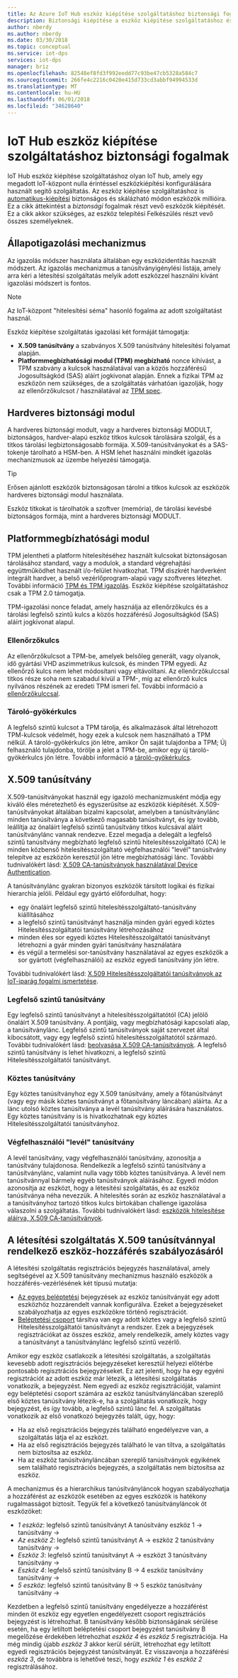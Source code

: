 ```yaml
---
title: Az Azure IoT Hub eszköz kiépítése szolgáltatáshoz biztonsági fogalmak |} Microsoft Docs
description: Biztonsági kiépítése a eszköz kiépítése szolgáltatáshoz és az IoT-központ jellemző fogalmakat ismerteti
author: nberdy
ms.author: nberdy
ms.date: 03/30/2018
ms.topic: conceptual
ms.service: iot-dps
services: iot-dps
manager: briz
ms.openlocfilehash: 82548ef8fd3f992eedd77c93be47cb5328a584c7
ms.sourcegitcommit: 266fe4c2216c0420e415d733cd3abbf94994533d
ms.translationtype: MT
ms.contentlocale: hu-HU
ms.lasthandoff: 06/01/2018
ms.locfileid: "34628640"
---
```

# <a name="iot-hub-device-provisioning-service-security-concepts"></a>IoT Hub eszköz kiépítése szolgáltatáshoz biztonsági fogalmak 

IoT Hub eszköz kiépítése szolgáltatáshoz olyan IoT hub, amely egy megadott IoT-központ nulla érintéssel eszközkiépítési konfigurálására használt segítő szolgáltatás. Az eszköz kiépítése szolgáltatáshoz is [automatikus-kiépítési](concepts-auto-provisioning.md) biztonságos és skálázható módon eszközök millióira. Ez a cikk áttekintést a *biztonsági* fogalmak részt vevő eszközök kiépítését. Ez a cikk akkor szükséges, az eszköz telepítési Felkészülés részt vevő összes személyeknek.

## <a name="attestation-mechanism"></a>Állapotigazolási mechanizmus

Az igazolás módszer használata általában egy eszközidentitás használt módszert. Az igazolás mechanizmus a tanúsítványigénylési listája, amely arra kéri a létesítési szolgáltatás melyik adott eszközzel használni kívánt igazolási módszert is fontos.

> [!NOTE]
> Az IoT-központ "hitelesítési séma" hasonló fogalma az adott szolgáltatást használ.

Eszköz kiépítése szolgáltatás igazolási két formáját támogatja:
* **X.509 tanúsítvány** a szabványos X.509 tanúsítvány hitelesítési folyamat alapján.
* **Platformmegbízhatósági modul (TPM) megbízható** nonce kihívást, a TPM szabvány a kulcsok használatával van a közös hozzáférésű Jogosultságkód (SAS) aláírt jogkivonat alapján. Ennek a fizikai TPM az eszközön nem szükséges, de a szolgáltatás várhatóan igazolják, hogy az ellenőrzőkulcsot / használatával az [TPM spec](https://trustedcomputinggroup.org/work-groups/trusted-platform-module/).

## <a name="hardware-security-module"></a>Hardveres biztonsági modul

A hardveres biztonsági modult, vagy a hardveres biztonsági MODULT, biztonságos, hardver-alapú eszköz titkos kulcsok tárolására szolgál, és a titkos tárolási legbiztonságosabb formája. X.509-tanúsítványokat és a SAS-tokenje tárolható a HSM-ben. A HSM lehet használni mindkét igazolás mechanizmusok az üzembe helyezési támogatja.

> [!TIP]
> Erősen ajánlott eszközök biztonságosan tárolni a titkos kulcsok az eszközök hardveres biztonsági modul használata.

Eszköz titkokat is tárolhatók a szoftver (memória), de tárolási kevésbé biztonságos formája, mint a hardveres biztonsági MODULT.

## <a name="trusted-platform-module"></a>Platformmegbízhatósági modul

TPM jelentheti a platform hitelesítéséhez használt kulcsokat biztonságosan tárolásához standard, vagy a modulok, a standard végrehajtási együttműködhet használt i/o-felület hivatkozhat. TPM diszkrét hardverként integrált hardver, a belső vezérlőprogram-alapú vagy szoftveres létezhet. További információ [TPM és TPM igazolás](/windows-server/identity/ad-ds/manage/component-updates/tpm-key-attestation). Eszköz kiépítése szolgáltatáshoz csak a TPM 2.0 támogatja.

TPM-igazolási nonce feladat, amely használja az ellenőrzőkulcs és a tárolási legfelső szintű kulcs a közös hozzáférésű Jogosultságkód (SAS) aláírt jogkivonat alapul.

### <a name="endorsement-key"></a>Ellenőrzőkulcs

Az ellenőrzőkulcsot a TPM-be, amelyek belsőleg generált, vagy olyanok, idő gyártási VHD aszimmetrikus kulcsok, és minden TPM egyedi. Az ellenőrző kulcs nem lehet módosítani vagy eltávolítani. Az ellenőrzőkulccsal titkos része soha nem szabadul kívül a TPM-, míg az ellenőrző kulcs nyilvános részének az eredeti TPM ismeri fel. További információ a [ellenőrzőkulccsal](https://technet.microsoft.com/library/cc770443(v=ws.11).aspx).

### <a name="storage-root-key"></a>Tároló-gyökérkulcs

A legfelső szintű kulcsot a TPM tárolja, és alkalmazások által létrehozott TPM-kulcsok védelmét, hogy ezek a kulcsok nem használható a TPM nélkül. A tároló-gyökérkulcs jön létre, amikor Ön saját tulajdonba a TPM; Új felhasználó tulajdonba, törölje a jelet a TPM-be, amikor egy új tároló-gyökérkulcs jön létre. További információ a [tároló-gyökérkulcs](https://technet.microsoft.com/library/cc753560(v=ws.11).aspx).

## <a name="x509-certificates"></a>X.509 tanúsítvány

X.509-tanúsítványokat használ egy igazoló mechanizmusként módja egy kiváló éles méretezhető és egyszerűsítse az eszközök kiépítését. X.509-tanúsítványokat általában bizalmi kapcsolat, amelyben a tanúsítványlánc minden tanúsítványa a következő magasabb tanúsítványt, és így tovább, leállítja az önaláírt legfelső szintű tanúsítvány titkos kulcsával aláírt tanúsítványlánc vannak rendezve. Ezzel megadja a delegált a legfelső szintű tanúsítvány megbízható legfelső szintű hitelesítésszolgáltató (CA) le minden közbenső hitelesítésszolgáltató végfelhasználói "levél" tanúsítvány telepítve az eszközön keresztül jön létre megbízhatósági lánc. További tudnivalókért lásd: [X.509 CA-tanúsítványok használatával Device Authentication](/azure/iot-hub/iot-hub-x509ca-overview). 

A tanúsítványlánc gyakran bizonyos eszközök társított logikai és fizikai hierarchia jelöli. Például egy gyártó előfordulhat, hogy:
- egy önaláírt legfelső szintű hitelesítésszolgáltató-tanúsítvány kiállításához
- a legfelső szintű tanúsítványt használja minden gyári egyedi köztes Hitelesítésszolgáltatói tanúsítvány létrehozásához
- minden éles sor egyedi köztes Hitelesítésszolgáltatói tanúsítványt létrehozni a gyár minden gyári tanúsítvány használatára
- és végül a termelési sor-tanúsítvány használatával az egyes eszközök a sor gyártott (végfelhasználói) az eszköz egyedi tanúsítvány jön létre. 

További tudnivalókért lásd: [X.509 Hitelesítésszolgáltatói tanúsítványok az IoT-iparág fogalmi ismertetése](/azure/iot-hub/iot-hub-x509ca-concept). 

### <a name="root-certificate"></a>Legfelső szintű tanúsítvány

Egy legfelső szintű tanúsítványt a hitelesítésszolgáltatótól (CA) jelölő önaláírt X.509 tanúsítvány. A pontjáig, vagy megbízhatósági kapcsolati alap, a tanúsítványlánc. Legfelső szintű tanúsítványok saját szervezet által kibocsátott, vagy egy legfelső szintű hitelesítésszolgáltatótól származó. További tudnivalókért lásd: [beolvasása X.509 CA-tanúsítványok](/azure/iot-hub/iot-hub-security-x509-get-started#get-x509-ca-certificates). A legfelső szintű tanúsítvány is lehet hivatkozni, a legfelső szintű Hitelesítésszolgáltatói tanúsítványt.

### <a name="intermediate-certificate"></a>Köztes tanúsítvány

Egy köztes tanúsítványhoz egy X.509 tanúsítvány, amely a főtanúsítványt (vagy egy másik köztes tanúsítványt a főtanúsítvány láncában) aláírta. Az a lánc utolsó köztes tanúsítványa a levél tanúsítvány aláírására használatos. Egy köztes tanúsítvány is is hivatkozhatnak egy köztes Hitelesítésszolgáltatói tanúsítványhoz.

### <a name="end-entity-leaf-certificate"></a>Végfelhasználói "levél" tanúsítvány

A levél tanúsítvány, vagy végfelhasználói tanúsítvány, azonosítja a tanúsítvány tulajdonosa. Rendelkezik a legfelső szintű tanúsítvány a tanúsítványlánc, valamint nulla vagy több köztes tanúsítványa. A levél nem tanúsítvánnyal bármely egyéb tanúsítványok aláírásához. Egyedi módon azonosítja az eszközt, hogy a létesítési szolgáltatás, és az eszköz tanúsítványa néha nevezzük. A hitelesítés során az eszköz használatával a a tanúsítványhoz tartozó titkos kulcs birtokában challenge igazolása válaszolni a szolgáltatás. További tudnivalókért lásd: [eszközök hitelesítése aláírva, X.509 CA-tanúsítványok](/azure/iot-hub/iot-hub-x509ca-overview#authenticating-devices-signed-with-x509-ca-certificates).

## <a name="controlling-device-access-to-the-provisioning-service-with-x509-certificates"></a>A létesítési szolgáltatás X.509 tanúsítvánnyal rendelkező eszköz-hozzáférés szabályozásáról

A létesítési szolgáltatás regisztrációs bejegyzés használatával, amely segítségével az X.509 tanúsítvány mechanizmus használó eszközök a hozzáférés-vezérlésének két típusú mutatja:  

- [Az egyes beléptetési](./concepts-service.md#individual-enrollment) bejegyzések az eszköz tanúsítványát egy adott eszközhöz hozzárendelt vannak konfigurálva. Ezeket a bejegyzéseket szabályozhatja az egyes eszközökre történő regisztrációt.
- [Beléptetési csoport](./concepts-service.md#enrollment-group) társítva van egy adott köztes vagy a legfelső szintű Hitelesítésszolgáltatói tanúsítványt a rendszer. Ezek a bejegyzések regisztrációkat az összes eszköz, amely rendelkezik, amely köztes vagy a tanúsítványt a tanúsítványlánc legfelső szintű vezérlő. 

Amikor egy eszköz csatlakozik a létesítési szolgáltatás, a szolgáltatás kevesebb adott regisztrációs bejegyzéseket keresztül helyezi előtérbe pontosabb regisztrációs bejegyzéseket. Ez azt jelenti, hogy ha egy egyéni regisztrációt az adott eszköz már létezik, a létesítési szolgáltatás vonatkozik, a bejegyzést. Nem egyedi az eszköz regisztrációját, valamint egy beléptetési csoport számára az eszköz tanúsítványláncában szereplő első köztes tanúsítvány létezik-e, ha a szolgáltatás vonatkozik, hogy bejegyzést, és így tovább, a legfelső szintű lánc fel. A szolgáltatás vonatkozik az első vonatkozó bejegyzés talált, úgy, hogy:

- Ha az első regisztrációs bejegyzés található engedélyezve van, a szolgáltatás látja el az eszközt.
- Ha az első regisztrációs bejegyzés található le van tiltva, a szolgáltatás nem biztosítsa az eszköz.  
- Ha az eszköz tanúsítványláncában szereplő tanúsítványok egyikének sem található regisztrációs bejegyzés, a szolgáltatás nem biztosítsa az eszköz. 

A mechanizmus és a hierarchikus tanúsítványláncok hogyan szabályozhatja a hozzáférést az eszközök esetében az egyes eszközök is hatékony rugalmasságot biztosít. Tegyük fel a következő tanúsítványláncok öt eszközöket: 

- *1 eszköz*: legfelső szintű tanúsítványt A tanúsítvány eszköz 1 -> tanúsítvány ->
- *Az eszköz 2*: legfelső szintű tanúsítványt A -> eszköz 2 tanúsítvány tanúsítvány ->
- *Eszköz 3*: legfelső szintű tanúsítványt A -> eszközt 3 tanúsítvány tanúsítvány ->
- *Eszköz 4*: legfelső szintű tanúsítvány B -> 4 eszköz tanúsítvány tanúsítvány ->
- *5 eszköz*: legfelső szintű tanúsítvány B -> 5 eszköz tanúsítvány tanúsítvány ->

Kezdetben a legfelső szintű tanúsítvány engedélyezze a hozzáférést minden öt eszköz egy egyetlen engedélyezett csoport regisztrációs bejegyzést is létrehozhat. B tanúsítvány később biztonságának sérülése esetén, ha egy letiltott beléptetési csoport bejegyzést tanúsítvány B megelőzése érdekében létrehozhat *eszköz 4* és *eszköz 5* regisztrációja. Ha még mindig újabb *eszköz 3* akkor kerül sérült, létrehozhat egy letiltott egyedi regisztrációs bejegyzést tanúsítványát. Ez visszavonja a hozzáférési *eszköz 3*, de továbbra is lehetővé teszi, hogy *eszköz 1* és *eszköz 2* regisztrálásához.